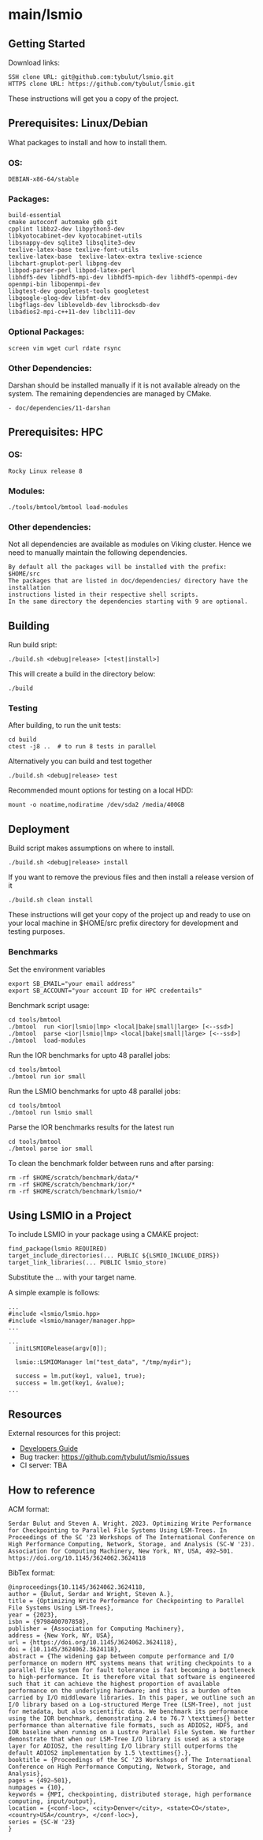 # main/lsmio



## Getting Started

Download links:
```
SSH clone URL: git@github.com:tybulut/lsmio.git
HTTPS clone URL: https://github.com/tybulut/lsmio.git
```

These instructions will get you a copy of the project.


## Prerequisites: Linux/Debian

What packages to install and how to install them.

### OS:
```
DEBIAN-x86-64/stable
```

### Packages:
```
build-essential
cmake autoconf automake gdb git
cpplint libbz2-dev libpython3-dev
libkyotocabinet-dev kyotocabinet-utils
libsnappy-dev sqlite3 libsqlite3-dev
texlive-latex-base texlive-font-utils
texlive-latex-base  texlive-latex-extra texlive-science
libchart-gnuplot-perl libpng-dev
libpod-parser-perl libpod-latex-perl
libhdf5-dev libhdf5-mpi-dev libhdf5-mpich-dev libhdf5-openmpi-dev
openmpi-bin libopenmpi-dev
libgtest-dev googletest-tools googletest
libgoogle-glog-dev libfmt-dev
libgflags-dev libleveldb-dev librocksdb-dev
libadios2-mpi-c++11-dev libcli11-dev
```

### Optional Packages:
```
screen vim wget curl rdate rsync
```

### Other Dependencies:
Darshan should be installed manually if it is not available already on the
system. The remaining dependencies are managed by CMake.
```
- doc/dependencies/11-darshan
```

## Prerequisites: HPC

### OS:
```
Rocky Linux release 8
```

### Modules:
```
./tools/bmtool/bmtool load-modules
```

### Other dependencies:
Not all dependencies are available as modules on Viking cluster. Hence we need
to manually maintain the following dependencies.
```
By default all the packages will be installed with the prefix: $HOME/src
The packages that are listed in doc/dependencies/ directory have the installation 
instructions listed in their respective shell scripts.
In the same directory the dependencies starting with 9 are optional.
```


## Building 

Run build sript:
```
./build.sh <debug|release> [<test|install>]
```

This will create a build in the directory below:
```
./build
```


### Testing

After building, to run the unit tests:
```
cd build
ctest -j8 ..  # to run 8 tests in parallel
```

Alternatively you can build and test together
```
./build.sh <debug|release> test
```

Recommended mount options for testing on a local HDD:
```
mount -o noatime,nodiratime /dev/sda2 /media/400GB
```

## Deployment

Build script makes assumptions on where to install. 
```
./build.sh <debug|release> install
```

If you want to remove the previous files and then install a release version of it
```
./build.sh clean install
```

These instructions will get your copy of the project up and ready to use on your local
machine in $HOME/src prefix directory for development and testing purposes.

### Benchmarks

Set the environment variables
```
export SB_EMAIL="your email address"
export SB_ACCOUNT="your account ID for HPC credentails"
```

Benchmark script usage:
```
cd tools/bmtool
./bmtool  run <ior|lsmio|lmp> <local|bake|small|large> [<--ssd>]
./bmtool  parse <ior|lsmio|lmp> <local|bake|small|large> [<--ssd>]
./bmtool  load-modules
```

Run the IOR benchmarks for upto 48 parallel jobs:
```
cd tools/bmtool
./bmtool run ior small
```

Run the LSMIO benchmarks for upto 48 parallel jobs:
```
cd tools/bmtool
./bmtool run lsmio small
```

Parse the IOR benchmarks results for the latest run
```
cd tools/bmtool
./bmtool parse ior small
```

To clean the benchmark folder between runs and after parsing:
```
rm -rf $HOME/scratch/benchmark/data/*
rm -rf $HOME/scratch/benchmark/ior/*
rm -rf $HOME/scratch/benchmark/lsmio/*
```

## Using LSMIO in a Project

To include LSMIO in your package using a CMAKE project:
```
find_package(lsmio REQUIRED)
target_include_directories(... PUBLIC ${LSMIO_INCLUDE_DIRS})
target_link_libraries(... PUBLIC lsmio_store)
```
Substitute the ... with your target name.

A simple example is follows:
```
...
#include <lsmio/lsmio.hpp>
#include <lsmio/manager/manager.hpp>
...

...
  initLSMIORelease(argv[0]);

  lsmio::LSMIOManager lm("test_data", "/tmp/mydir");

  success = lm.put(key1, value1, true);
  success = lm.get(key1, &value);
...

```


## Resources

External resources for this project:
- [Developers Guide](Developers.md)
- Bug tracker: https://github.com/tybulut/lsmio/issues
- CI server: TBA

## How to reference

ACM format:
```
Serdar Bulut and Steven A. Wright. 2023. Optimizing Write Performance for Checkpointing to Parallel File Systems Using LSM-Trees. In Proceedings of the SC '23 Workshops of The International Conference on High Performance Computing, Network, Storage, and Analysis (SC-W '23). Association for Computing Machinery, New York, NY, USA, 492–501. https://doi.org/10.1145/3624062.3624118
```

BibTex format:
```
@inproceedings{10.1145/3624062.3624118,
author = {Bulut, Serdar and Wright, Steven A.},
title = {Optimizing Write Performance for Checkpointing to Parallel File Systems Using LSM-Trees},
year = {2023},
isbn = {9798400707858},
publisher = {Association for Computing Machinery},
address = {New York, NY, USA},
url = {https://doi.org/10.1145/3624062.3624118},
doi = {10.1145/3624062.3624118},
abstract = {The widening gap between compute performance and I/O performance on modern HPC systems means that writing checkpoints to a parallel file system for fault tolerance is fast becoming a bottleneck to high-performance. It is therefore vital that software is engineered such that it can achieve the highest proportion of available performance on the underlying hardware; and this is a burden often carried by I/O middleware libraries. In this paper, we outline such an I/O library based on a Log-structured Merge Tree (LSM-Tree), not just for metadata, but also scientific data. We benchmark its performance using the IOR benchmark, demonstrating 2.4 to 76.7 \texttimes{} better performance than alternative file formats, such as ADIOS2, HDF5, and IOR baseline when running on a Lustre Parallel File System. We further demonstrate that when our LSM-Tree I/O library is used as a storage layer for ADIOS2, the resulting I/O library still outperforms the default ADIOS2 implementation by 1.5 \texttimes{}.},
booktitle = {Proceedings of the SC '23 Workshops of The International Conference on High Performance Computing, Network, Storage, and Analysis},
pages = {492–501},
numpages = {10},
keywords = {MPI, checkpointing, distributed storage, high performance computing, input/output},
location = {<conf-loc>, <city>Denver</city>, <state>CO</state>, <country>USA</country>, </conf-loc>},
series = {SC-W '23}
}
```


